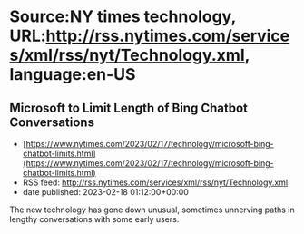 # Source:NY times technology, URL:http://rss.nytimes.com/services/xml/rss/nyt/Technology.xml, language:en-US

## Microsoft to Limit Length of Bing Chatbot Conversations
 - [https://www.nytimes.com/2023/02/17/technology/microsoft-bing-chatbot-limits.html](https://www.nytimes.com/2023/02/17/technology/microsoft-bing-chatbot-limits.html)
 - RSS feed: http://rss.nytimes.com/services/xml/rss/nyt/Technology.xml
 - date published: 2023-02-18 01:12:00+00:00

The new technology has gone down unusual, sometimes unnerving paths in lengthy conversations with some early users.

